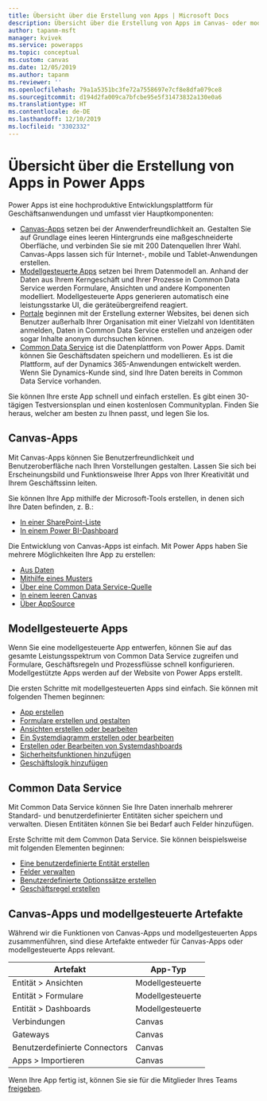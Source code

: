```yaml
---
title: Übersicht über die Erstellung von Apps | Microsoft Docs
description: Übersicht über die Erstellung von Apps im Canvas- oder modellgesteuerten Modus und die Einbindung von Common Data Service
author: tapanm-msft
manager: kvivek
ms.service: powerapps
ms.topic: conceptual
ms.custom: canvas
ms.date: 12/05/2019
ms.author: tapanm
ms.reviewer: ''
ms.openlocfilehash: 79a1a5351bc3fe72a7558697e7cf8e8dfa079ce8
ms.sourcegitcommit: d194d2fa009ca7bfcbe95e5f31473832a130e0a6
ms.translationtype: HT
ms.contentlocale: de-DE
ms.lasthandoff: 12/10/2019
ms.locfileid: "3302332"
---
```

# <a name="overview-of-creating-apps-in-power-apps"></a>Übersicht über die Erstellung von Apps in Power Apps

Power Apps ist eine hochproduktive Entwicklungsplattform für Geschäftsanwendungen und umfasst vier Hauptkomponenten:

- [Canvas-Apps](canvas-apps/getting-started.md) setzen bei der Anwenderfreundlichkeit an. Gestalten Sie auf Grundlage eines leeren Hintergrunds eine maßgeschneiderte Oberfläche, und verbinden Sie sie mit 200 Datenquellen Ihrer Wahl. Canvas-Apps lassen sich für Internet-, mobile und Tablet-Anwendungen erstellen.
- [Modellgesteuerte Apps](model-driven-apps/model-driven-app-overview.md) setzen bei Ihrem Datenmodell an. Anhand der Daten aus Ihrem Kerngeschäft und Ihrer Prozesse in Common Data Service werden Formulare, Ansichten und andere Komponenten modelliert. Modellgesteuerte Apps generieren automatisch eine leistungsstarke UI, die geräteübergreifend reagiert.
- [Portale](portals/overview.md) beginnen mit der Erstellung externer Websites, bei denen sich Benutzer außerhalb Ihrer Organisation mit einer Vielzahl von Identitäten anmelden, Daten in Common Data Service erstellen und anzeigen oder sogar Inhalte anonym durchsuchen können.
- [Common Data Service](common-data-service/data-platform-intro.md) ist die Datenplattform von Power Apps. Damit können Sie Geschäftsdaten speichern und modellieren. Es ist die Plattform, auf der Dynamics 365-Anwendungen entwickelt werden. Wenn Sie Dynamics-Kunde sind, sind Ihre Daten bereits in Common Data Service vorhanden.

Sie können Ihre erste App schnell und einfach erstellen. Es gibt einen 30-tägigen Testversionsplan und einen kostenlosen Communityplan. Finden Sie heraus, welcher am besten zu Ihnen passt, und legen Sie los.

## <a name="canvas-apps"></a>Canvas-Apps

Mit Canvas-Apps können Sie Benutzerfreundlichkeit und Benutzeroberfläche nach Ihren Vorstellungen gestalten. Lassen Sie sich bei Erscheinungsbild und Funktionsweise Ihrer Apps von Ihrer Kreativität und Ihrem Geschäftssinn leiten.

Sie können Ihre App mithilfe der Microsoft-Tools erstellen, in denen sich Ihre Daten befinden, z. B.:

- [In einer SharePoint-Liste](canvas-apps/app-from-sharepoint.md#create-an-app-from-within-sharepoint-online)
- [In einem Power BI-Dashboard](canvas-apps/embed-powerapps-powerbi.md)

Die Entwicklung von Canvas-Apps ist einfach. Mit Power Apps haben Sie mehrere Möglichkeiten Ihre App zu erstellen:

- [Aus Daten](canvas-apps/app-from-sharepoint.md)
- [Mithilfe eines Musters](canvas-apps/open-and-run-a-sample-app.md)
- [Über eine Common Data Service-Quelle](canvas-apps/data-platform-create-app.md)
- [In einem leeren Canvas](canvas-apps/data-platform-create-app-scratch.md)
- [Über AppSource](../user/app-source.md)

## <a name="model-driven-apps"></a>Modellgesteuerte Apps

Wenn Sie eine modellgesteuerte App entwerfen, können Sie auf das gesamte Leistungsspektrum von Common Data Service zugreifen und Formulare, Geschäftsregeln und Prozessflüsse schnell konfigurieren. Modellgestützte Apps werden auf der Website von Power Apps erstellt.

Die ersten Schritte mit modellgesteuerten Apps sind einfach. Sie können mit folgenden Themen beginnen:

- [App erstellen](https://docs.microsoft.com/dynamics365/customer-engagement/customize/create-edit-app)
- [Formulare erstellen und gestalten](https://docs.microsoft.com/dynamics365/customer-engagement/customize/create-design-forms)
- [Ansichten erstellen oder bearbeiten](https://docs.microsoft.com/dynamics365/customer-engagement/customize/create-edit-views)
- [Ein Systemdiagramm erstellen oder bearbeiten](https://docs.microsoft.com/dynamics365/customer-engagement/customize/create-edit-system-chart)
- [Erstellen oder Bearbeiten von Systemdashboards](https://docs.microsoft.com/dynamics365/customer-engagement/customize/create-edit-dashboards)
- [Sicherheitsfunktionen hinzufügen](https://docs.microsoft.com/dynamics365/customer-engagement/customize/manage-access-apps-security-roles)
- [Geschäftslogik hinzufügen](https://docs.microsoft.com/dynamics365/customer-engagement/customize/guide-staff-through-common-tasks-processes)

## <a name="common-data-service"></a>Common Data Service

Mit Common Data Service können Sie Ihre Daten innerhalb mehrerer Standard- und benutzerdefinierter Entitäten sicher speichern und verwalten. Diesen Entitäten können Sie bei Bedarf auch Felder hinzufügen.

Erste Schritte mit dem Common Data Service. Sie können beispielsweise mit folgenden Elementen beginnen:

- [Eine benutzerdefinierte Entität erstellen](common-data-service/data-platform-create-entity.md)
- [Felder verwalten](common-data-service/data-platform-manage-fields.md)
- [Benutzerdefinierte Optionssätze erstellen](common-data-service/custom-picklists.md)
- [Geschäftsregel erstellen](https://docs.microsoft.com/dynamics365/customer-engagement/customize/create-business-rules-recommendations-apply-logic-form)

## <a name="canvas-and-model-driven-artifacts"></a>Canvas-Apps und modellgesteuerte Artefakte

Während wir die Funktionen von Canvas-Apps und modellgesteuerten Apps zusammenführen, sind diese Artefakte entweder für Canvas-Apps oder modellgesteuerte Apps relevant.

| Artefakt            | App-Typ     |
|---------------------|--------------|
| Entität > Ansichten      | Modellgesteuerte |
| Entität > Formulare      | Modellgesteuerte |
| Entität > Dashboards | Modellgesteuerte |
| Verbindungen         | Canvas       |
| Gateways            | Canvas       |
| Benutzerdefinierte Connectors   | Canvas       |
| Apps > Importieren       | Canvas       |

Wenn Ihre App fertig ist, können Sie sie für die Mitglieder Ihres Teams [freigeben](canvas-apps/share-app.md).
